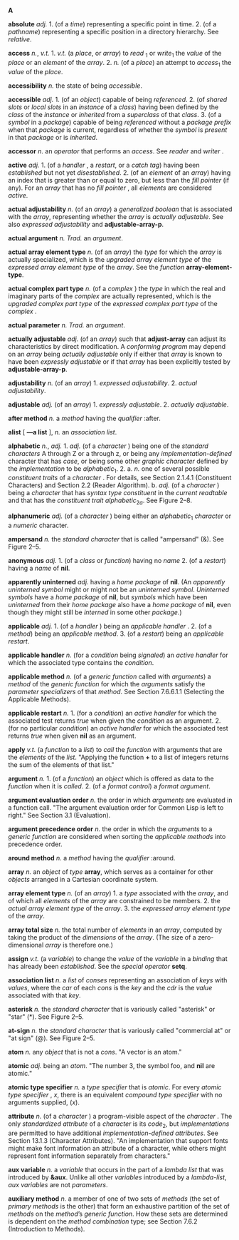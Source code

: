 **A** 

**absolute** *adj.* 1. (of a *time*) representing a specific point in time. 2. (of a *pathname*) representing a specific position in a directory hierarchy. See *relative*. 

**access** *n.*, *v.t.* 1. *v.t.* (a *place*, or *array*) to *read* <sub>1</sub> or *write*<sub>1</sub> the *value* of the *place* or an *element* of the *array*. 2. *n.* (of a *place*) an attempt to *access*<sub>1</sub> the *value* of the *place*. 

**accessibility** *n.* the state of being *accessible*. 

**accessible** *adj.* 1. (of an *object*) capable of being *referenced*. 2. (of *shared slots* or *local slots* in an *instance* of a *class*) having been defined by the *class* of the *instance* or *inherited* from a *superclass* of that *class*. 3. (of a *symbol* in a *package*) capable of being *referenced* without a *package prefix* when that *package* is current, regardless of whether the *symbol* is *present* in that *package* or is *inherited*. 

**accessor** *n.* an *operator* that performs an *access*. See *reader* and *writer* . 

**active** *adj.* 1. (of a *handler* , a *restart*, or a *catch tag*) having been *established* but not yet *disestablished*. 2. (of an *element* of an *array*) having an index that is greater than or equal to zero, but less than the *fill pointer* (if any). For an *array* that has no *fill pointer* , all *elements* are considered *active*. 

**actual adjustability** *n.* (of an *array*) a *generalized boolean* that is associated with the *array*, representing whether the *array* is *actually adjustable*. See also *expressed adjustability* and **adjustable-array-p**. 

**actual argument** *n. Trad.* an *argument*. 

**actual array element type** *n.* (of an *array*) the *type* for which the *array* is actually specialized, which is the *upgraded array element type* of the *expressed array element type* of the *array*. See the *function* **array-element-type**. 

**actual complex part type** *n.* (of a *complex* ) the *type* in which the real and imaginary parts of the *complex* are actually represented, which is the *upgraded complex part type* of the *expressed complex part type* of the *complex* . 

**actual parameter** *n. Trad.* an *argument*. 

**actually adjustable** *adj.* (of an *array*) such that **adjust-array** can adjust its characteristics by direct modification. A *conforming program* may depend on an *array* being *actually adjustable* only if either that *array* is known to have been *expressly adjustable* or if that *array* has been explicitly tested by **adjustable-array-p**. 

**adjustability** *n.* (of an *array*) 1. *expressed adjustability*. 2. *actual adjustability*. 

**adjustable** *adj.* (of an *array*) 1. *expressly adjustable*. 2. *actually adjustable*. 

**after method** *n.* a *method* having the *qualifier* :after. 

**alist** [ **—a list** ], *n.* an *association list*. 

**alphabetic** <i>n.</i>, <i>adj.</i> 1. <i>adj.</i> (of a <i>character</i> ) being one of the <i>standard characters</i> A through Z or a through z, or being any <i>implementation-defined</i> character that has <i>case</i>, or being some other <i>graphic character</i> defined by the <i>implementation</i> to be <i>alphabetic</i><sub>1</sub>. 2. a. <i>n.</i> one of several possible <i>constituent traits</i> of a <i>character</i> . For details, see Section 2.1.4.1 (Constituent Characters) and Section 2.2 (Reader Algorithm). b. <i>adj.</i> (of a <i>character</i> ) being a <i>character</i> that has <i>syntax type constituent</i> in the <i>current readtable</i> and that has the <i>constituent trait alphabetic</i><sub>2<i>a</i></sub>. See Figure 2–8. 

**alphanumeric** *adj.* (of a *character* ) being either an *alphabetic*<sub>1</sub> *character* or a *numeric* character. 

**ampersand** *n.* the *standard character* that is called "ampersand" (&amp;). See Figure 2–5. 

**anonymous** *adj.* 1. (of a *class* or *function*) having no *name* 2. (of a *restart*) having a *name* of **nil**. 

**apparently uninterned** *adj.* having a *home package* of **nil**. (An *apparently*  *uninterned symbol* might or might not be an *uninterned symbol*. *Uninterned symbols* have a *home package* of **nil**, but *symbols* which have been *uninterned* from their *home package* also have a *home package* of **nil**, even though they might still be *interned* in some other *package*.) 

**applicable** *adj.* 1. (of a *handler* ) being an *applicable handler* . 2. (of a *method*) being an *applicable method*. 3. (of a *restart*) being an *applicable restart*. 

**applicable handler** *n.* (for a *condition* being *signaled*) an *active handler* for which the associated type contains the *condition*. 

**applicable method** *n.* (of a *generic function* called with *arguments*) a *method* of the *generic function* for which the *arguments* satisfy the *parameter specializers* of that *method*. See Section 7.6.6.1.1 (Selecting the Applicable Methods). 

**applicable restart** *n.* 1. (for a *condition*) an *active handler* for which the associated test returns *true* when given the *condition* as an argument. 2. (for no particular *condition*) an *active handler* for which the associated test returns *true* when given **nil** as an argument. 

**apply** *v.t.* (a *function* to a *list*) to *call* the *function* with arguments that are the *elements* of the *list*. "Applying the function **+** to a list of integers returns the sum of the elements of that list." 

**argument** *n.* 1. (of a *function*) an *object* which is offered as data to the *function* when it is *called*. 2. (of a *format control*) a *format argument*. 

**argument evaluation order** *n.* the order in which *arguments* are evaluated in a function call. "The argument evaluation order for Common Lisp is left to right." See Section 3.1 (Evaluation). 

**argument precedence order** *n.* the order in which the *arguments* to a *generic function* are considered when sorting the *applicable methods* into precedence order. 

**around method** *n.* a *method* having the *qualifier* :around. 

**array** *n.* an *object* of *type* **array**, which serves as a container for other *objects* arranged in a Cartesian coordinate system. 

**array element type** *n.* (of an *array*) 1. a *type* associated with the *array*, and of which all *elements* of the *array* are constrained to be members. 2. the *actual array element type* of the *array*. 3. the *expressed array element type* of the *array*. 

**array total size** *n.* the total number of *elements* in an *array*, computed by taking the product of the *dimensions* of the *array*. (The size of a zero-dimensional *array* is therefore one.) 

**assign** *v.t.* (a *variable*) to change the *value* of the *variable* in a *binding* that has already been *established*. See the *special operator* **setq**. 

**association list** *n.* a *list* of *conses* representing an association of *keys* with *values*, where the *car* of each *cons* is the *key* and the *cdr* is the *value* associated with that *key*. 

**asterisk** *n.* the *standard character* that is variously called "asterisk" or "star" (\*). See Figure 2–5. 

**at-sign** *n.* the *standard character* that is variously called "commercial at" or "at sign" (@). See Figure 2–5. 

**atom** *n.* any *object* that is not a *cons*. "A vector is an atom." 

**atomic** *adj.* being an *atom*. "The number 3, the symbol foo, and **nil** are atomic." 

**atomic type specifier** *n.* a *type specifier* that is *atomic*. For every *atomic type specifier* , *x*, there is an equivalent *compound type specifier* with no arguments supplied, (*x*). 

**attribute** *n.* (of a *character* ) a program-visible aspect of the *character* . The only *standardized attribute* of a *character* is its *code*<sub>2</sub>, but *implementations* are permitted to have additional *implementation-defined attributes*. See Section 13.1.3 (Character Attributes). "An implementation that support fonts might make font information an attribute of a character, while others might represent font information separately from characters." 

**aux variable** *n.* a *variable* that occurs in the part of a *lambda list* that was introduced by **&amp;aux**. Unlike all other *variables* introduced by a *lambda-list*, *aux variables* are not *parameters*. 

**auxiliary method** *n.* a member of one of two sets of *methods* (the set of *primary methods* is the other) that form an exhaustive partition of the set of *methods* on the *method*’s *generic function*. How these sets are determined is dependent on the *method combination* type; see Section 7.6.2 (Introduction to Methods). 

